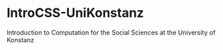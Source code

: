 # IntroCSS-UniKonstanz
Introduction to Computation for the Social Sciences at the University of Konstanz
